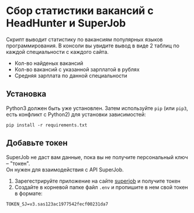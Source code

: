 # Сбор статистики вакансий с HeadHunter и SuperJob
Скрипт выводит статистику по вакансиям популярных языков программирования. В консоли вы увидите вывод в виде 2 таблиц по каждой специальности с каждого сайта.
   - Кол-во найденых вакансий
   - Кол-во вакансий с указанной зарплатой в рублях
   - Средняя зарплата по данной специальности

## Установка

Python3 должен быть уже установлен. 
Затем используйте `pip` (или `pip3`, есть конфликт с Python2) для установки зависимостей:

```
pip install -r requirements.txt
```

## Добавьте токен

SuperJob не даст вам данные, пока вы не получите персональный ключ – "токен".  
 Он нужен для взаимодействия с API SuperJob.  
 
 1. Зарегестрируйте приложение на сайте [superjob](https://sj.ru) и получите токен
 2. Создайте в корневой папке файл ```.env``` и пропишите в нем свой токен в формате: 
 ```
 TOKEN_SJ=v3.sas123ac1977542fecf00231da7
 ```
